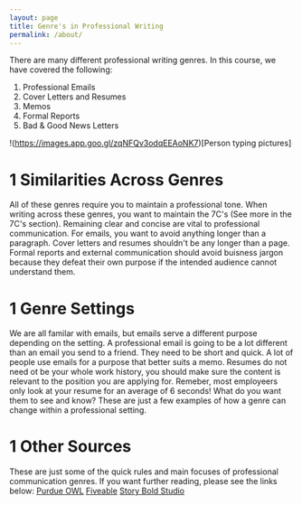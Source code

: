 ```yaml
---
layout: page
title: Genre's in Professional Writing
permalink: /about/
---
```


There are many different professional writing genres. In this course, we have covered the following:
1. Professional Emails
2. Cover Letters and Resumes
3. Memos
4. Formal Reports
5. Bad & Good News Letters

!(https://images.app.goo.gl/zqNFQv3odqEEAoNK7)[Person typing pictures]
  
# 1 Similarities Across Genres
All of these genres require you to maintain a professional tone. When writing across these genres, you want to maintain the 7C's (See more in the 7C's section). 
Remaining clear and concise are vital to professional communication. For emails, you want to avoid anything longer than a paragraph. Cover letters and resumes
shouldn't be any longer than a page. Formal reports and external communication should avoid buisness jargon because they defeat their own purpose if the intended
audience cannot understand them. 

# 1 Genre Settings
We are all familar with emails, but emails serve a different purpose depending on the setting. A professional email is going to be a lot different than an email you
send to a friend. They need to be short and quick. A lot of people use emails for a purpose that better suits a memo. Resumes do not need ot be your whole work history,
you should make sure the content is relevant to the position you are applying for. Remeber, most employeers only look at your resume for an average of 6 seconds! What do
you want them to see and know? These are just a few examples of how a genre can change within a professional setting. 

# 1 Other Sources
These are just some of the quick rules and main focuses of professional communication genres. If you want further reading, please see the links below:
[Purdue OWL](https://owl.purdue.edu/owl/subject_specific_writing/professional_technical_writing/business_writing_for_administrative_and_clerical_staff/genre_and_medium.html)
[Fiveable](https://library.fiveable.me/writing-for-communication/unit-12)
[Story Bold Studio](https://www.storyboldstudio.com/blog/professional-writing)
